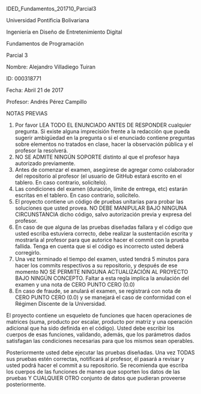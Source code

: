 ﻿IDED_Fundamentos_201710_Parcial3

Universidad Pontificia Bolivariana

Ingeniería en Diseño de Entretenimiento Digital

Fundamentos de Programación

Parcial 3

Nombre: Alejandro Villadiego Tuiran 

ID: 000318771 

Fecha: Abril 21 de 2017

Profesor: Andrés Pérez Campillo

NOTAS PREVIAS

1. Por favor LEA TODO EL ENUNCIADO ANTES DE RESPONDER cualquier pregunta. Si existe alguna imprecisión frente a la redacción que pueda sugerir ambigüedad en la pregunta o si el enunciado contiene preguntas sobre elementos no tratados en clase, hacer la observación pública y el profesor la resolverá.
2. NO SE ADMITE NINGÚN SOPORTE distinto al que el profesor haya autorizado previamente.
3. Antes de comenzar el examen, asegúrese de agregar como colaborador del repositorio al profesor (el usuario de GitHub estará escrito en el tablero. En caso contrario, solicítelo).
4. Las condiciones del examen (duración, límite de entrega, etc) estarán escritas en el tablero. En caso contrario, solicítelo.
5.  El proyecto contiene un código de pruebas unitarias para probar las soluciones que usted provea. NO DEBE MANIPULAR BAJO NINGUNA CIRCUNSTANCIA dicho código, salvo autorización previa y expresa del profesor.
6.  En caso de que alguna de las pruebas diseñadas fallara y el código que usted escriba estuviera correcto, debe realizar la sustentación escrita y mostrarla al profesor para que autorice hacer el commit con la prueba fallida. Tenga en cuenta que si el código es incorrecto usted deberá corregirlo.
7.  Una vez terminado el tiempo del examen, usted tendrá 5 minutos para hacer los commits respectivos a su repositorio, y después de ese momento NO SE PERMITE NINGUNA ACTUALIZACIÓN AL PROYECTO BAJO NINGÚN CONCEPTO. Faltar a esta regla implica la anulación del examen y una nota de CERO PUNTO CERO (0.0)
8.  En caso de fraude, se anulará el examen, se registrará con nota de CERO PUNTO CERO (0.0) y se manejará el caso de conformidad con el Régimen Discente de la Universidad.

El proyecto contiene un esqueleto de funciones que hacen operaciones de matrices (suma, producto por escalar, producto por matriz y una operación adicional que ha sido definida en el código). Usted debe escribir los cuerpos de esas funciones, validando, además, que los parámetros dados satisfagan las condiciones necesarias para que los mismos sean operables.

Posteriormente usted debe ejecutar las pruebas diseñadas. Una vez TODAS sus pruebas estén correctas, notificará al profesor, él pasará a revisar y usted podrá hacer el commit a su repositorio. Se recomienda que escriba los cuerpos de las funciones de manera que soporten los datos de las pruebas Y CUALQUIER OTRO conjunto de datos que pudieran proveerse posteriormente.
